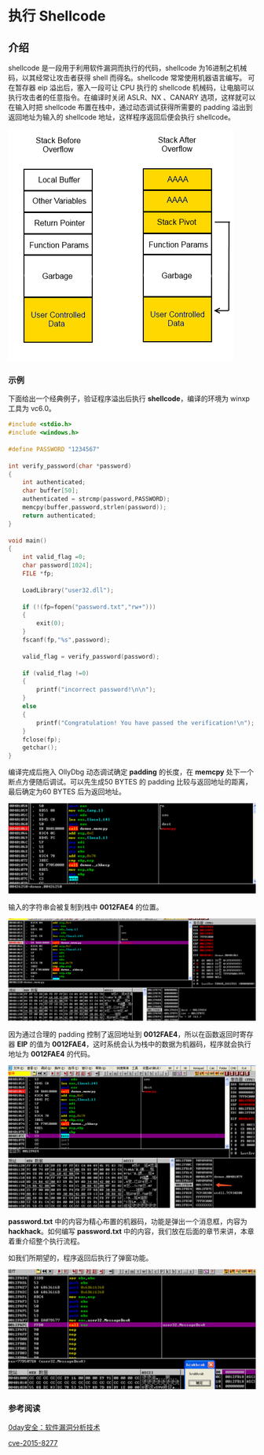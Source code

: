 # 执行 Shellcode



## 介绍 

shellcode 是一段用于利用软件漏洞而执行的代码，shellcode 为16进制之机械码，以其经常让攻击者获得 shell 而得名。shellcode 常常使用机器语言编写。 可在暂存器 eip 溢出后，塞入一段可让 CPU 执行的 shellcode 机械码，让电脑可以执行攻击者的任意指令。在编译时关闭 ASLR、NX 、CANARY 选项，这样就可以在输入时把 shellcode 布置在栈中，通过动态调试获得所需要的 padding 溢出到返回地址为输入的 shellcode 地址，这样程序返回后便会执行 shellcode。





![demo](./figure/demo2-1.png)

### 示例 

下面给出一个经典例子，验证程序溢出后执行 **shellcode**，编译的环境为 winxp 工具为 vc6.0。

```c
#include <stdio.h>
#include <windows.h>

#define PASSWORD "1234567"

int verify_password(char *password)
{
	int authenticated;
	char buffer[50];
	authenticated = strcmp(password,PASSWORD);
	memcpy(buffer,password,strlen(password)); 
	return authenticated;
}

void main()
{
	int valid_flag =0;
	char password[1024];
	FILE *fp;

	LoadLibrary("user32.dll");

	if (!(fp=fopen("password.txt","rw+")))
	{
		exit(0);
	}
	fscanf(fp,"%s",password);

	valid_flag = verify_password(password);

	if (valid_flag !=0)
	{
		printf("incorrect password!\n\n");
	}
	else
	{
		printf("Congratulation! You have passed the verification!\n");
	}
	fclose(fp);
	getchar();
}
```



编译完成后拖入 OllyDbg 动态调试确定 **padding** 的长度，在 **memcpy** 处下一个断点方便随后调试。可以先生成50 BYTES 的 padding 比较与返回地址的距离，最后确定为60 BYTES 后为返回地址。

![demo](./figure/demo2-2.png)



输入的字符串会被复制到栈中 **0012FAE4** 的位置。

![demo](./figure/demo2-3.png)



因为通过合理的 padding 控制了返回地址到 **0012FAE4**，所以在函数返回时寄存器 **EIP** 的值为 **0012FAE4**，这时系统会认为栈中的数据为机器码，程序就会执行地址为 **0012FAE4** 的代码。

![demo](./figure/demo2-4.png)



**password.txt** 中的内容为精心布置的机器码，功能是弹出一个消息框，内容为 **hackhack**。如何编写 **password.txt** 中的内容，我们放在后面的章节来讲，本章着重介绍整个执行流程。

如我们所期望的，程序返回后执行了弹窗功能。

![demo](./figure/demo2-5.png)



### 参考阅读 

[0day安全：软件漏洞分析技术]()

[cve-2015-8277](https://www.securifera.com/advisories/cve-2015-8277/)

